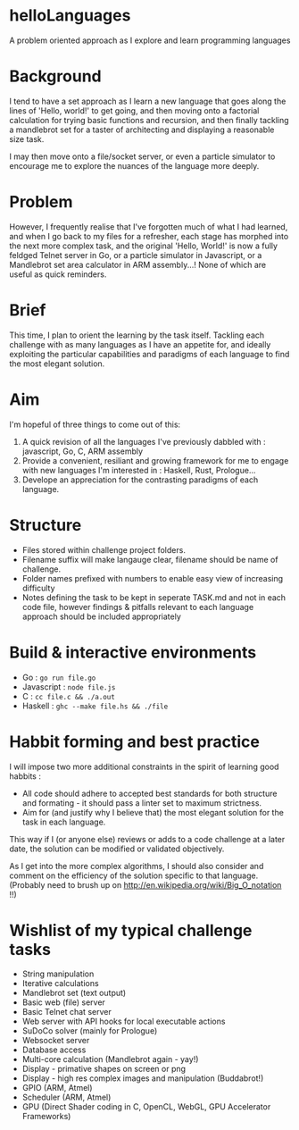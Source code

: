 # helloLanguages
A problem oriented approach as I explore and learn programming languages

# Background
I tend to have a set approach as I learn a new language that goes along the lines of 'Hello, world!' to get going, and then moving onto a factorial calculation for trying basic functions and recursion, and then finally tackling a mandlebrot set for a taster of architecting and displaying a reasonable size task.

I may then move onto a file/socket server, or even a particle simulator to encourage me to explore the nuances of the language more deeply.

# Problem
However, I frequently realise that I've forgotten much of what I had learned, and when I go back to my files for a refresher, each stage has morphed into the next more complex task, and the original 'Hello, World!' is now a fully feldged Telnet server in Go, or a particle simulator in Javascript, or a Mandlebrot set area calculator in ARM assembly...!
None of which are useful as quick reminders.

# Brief
This time, I plan to orient the learning by the task itself. Tackling each challenge with as many languages as I have an appetite for, and ideally exploiting the particular capabilities and paradigms of each language to find the most elegant solution.

# Aim
I'm hopeful of three things to come out of this:

1. A quick revision of all the languages I've previously dabbled with : javascript, Go, C, ARM assembly
2. Provide a convenient, resiliant and growing framework for me to engage with new languages I'm interested in : Haskell, Rust, Prologue...
3. Develope an appreciation for the contrasting paradigms of each language.

# Structure
* Files stored within challenge project folders.
* Filename suffix will make langauge clear, filename should be name of challenge.
* Folder names prefixed with numbers to enable easy view of increasing difficulty
* Notes defining the task to be kept in seperate TASK.md and not in each code file, however findings & pitfalls relevant to each language approach should be included appropriately

# Build & interactive environments
* Go : ```go run file.go```
* Javascript : ```node file.js```
* C : ```cc file.c && ./a.out```
* Haskell : ```ghc --make file.hs && ./file```

# Habbit forming and best practice
I will impose two more additional constraints in the spirit of learning good habbits :
* All code should adhere to accepted best standards for both structure and formating - it should pass a linter set to maximum strictness.
* Aim for (and justify why I believe that) the most elegant solution for the task in each language.

This way if I (or anyone else) reviews or adds to a code challenge at a later date, the solution can be modified or validated objectively.

As I get into the more complex algorithms, I should also consider and comment on the efficiency of the solution specific to that language. (Probably need to brush up on http://en.wikipedia.org/wiki/Big_O_notation !!)

# Wishlist of my typical challenge tasks
* String manipulation
* Iterative calculations
* Mandlebrot set (text output)
* Basic web (file) server
* Basic Telnet chat server
* Web server with API hooks for local executable actions
* SuDoCo solver (mainly for Prologue)
* Websocket server
* Database access
* Multi-core calculation (Mandlebrot again - yay!)
* Display - primative shapes on screen or png
* Display - high res complex images and manipulation (Buddabrot!)
* GPIO (ARM, Atmel)
* Scheduler (ARM, Atmel)
* GPU (Direct Shader coding in C, OpenCL, WebGL, GPU Accelerator Frameworks)

